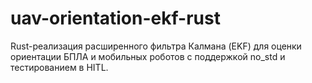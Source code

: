 # uav-orientation-ekf-rust
Rust-реализация расширенного фильтра Калмана (EKF) для оценки ориентации БПЛА и мобильных роботов с поддержкой no_std и тестированием в HITL.
